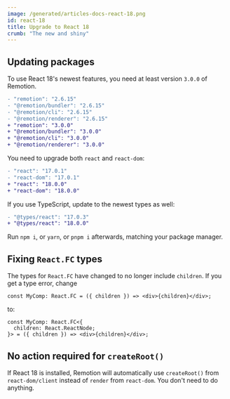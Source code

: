```yaml
---
image: /generated/articles-docs-react-18.png
id: react-18
title: Upgrade to React 18
crumb: "The new and shiny"
---
```


## Updating packages

To use React 18's newest features, you need at least version `3.0.0` of Remotion.

```diff
- "remotion": "2.6.15"
- "@remotion/bundler": "2.6.15"
- "@remotion/cli": "2.6.15"
- "@remotion/renderer": "2.6.15"
+ "remotion": "3.0.0"
+ "@remotion/bundler": "3.0.0"
+ "@remotion/cli": "3.0.0"
+ "@remotion/renderer": "3.0.0"
```

You need to upgrade both `react` and `react-dom`:

```diff
- "react": "17.0.1"
- "react-dom": "17.0.1"
+ "react": "18.0.0"
+ "react-dom": "18.0.0"
```

If you use TypeScript, update to the newest types as well:

```diff
- "@types/react": "17.0.3"
+ "@types/react": "18.0.0"
```

Run `npm i`, or `yarn`, or `pnpm i` afterwards, matching your package manager.

## Fixing `React.FC` types

The types for `React.FC` have changed to no longer include `children`. If you get a type error, change

```tsx
const MyComp: React.FC = ({ children }) => <div>{children}</div>;
```

to:

```tsx
const MyComp: React.FC<{
  children: React.ReactNode;
}> = ({ children }) => <div>{children}</div>;
```

## No action required for `createRoot()`

If React 18 is installed, Remotion will automatically use `createRoot()` from `react-dom/client` instead of `render` from `react-dom`. You don't need to do anything.
